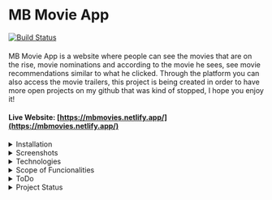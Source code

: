 # MB Movie App
[![Build Status](https://img.shields.io/appveyor/ci/thiagoloureiro/netcore-jwt-integrator-extension/master.svg)](https://ci.appveyor.com/project/thiagoloureiro/netcore-jwt-integrator-extension)

#### 
MB Movie App is a website where people can see the movies that are on the rise, movie nominations and according to the movie he sees, see movie recommendations similar to what he clicked. Through the platform you can also access the movie trailers, this project is being created in order to have more open projects on my github that was kind of stopped, I hope you enjoy it!

#### Live Website: [https://mbmovies.netlify.app/](https://mbmovies.netlify.app/)

<details markdown='1'>
  <summary>Installation </summary>
  <br>
  Run the command `yarn` as order to download the dependencies of the project.
  > How to install yarn? [Installation](https://classic.yarnpkg.com/en/docs/install/#windows-stable)
  <br>
  In the project directory, you can run:

  ### `yarn start`

  Runs the app in the development mode.\
  Open [http://localhost:3000](http://localhost:3000) to view it in the browser.

  The page will reload if you make edits.\
  You will also see any lint errors in the console.

  ### `yarn test`

  Launches the test runner in the interactive watch mode.\
  See the section about [running tests](https://facebook.github.io/create-react-app/docs/running-tests) for more information.

  ### `yarn build`

  Builds the app for production to the `build` folder.\
  It correctly bundles React in production mode and optimizes the build for the best performance.

  The build is minified and the filenames include the hashes.\
  Your app is ready to be deployed!

  See the section about [deployment](https://facebook.github.io/create-react-app/docs/deployment) for more information.  
</details>

<details markdown='2'>
  <summary>Screenshots</summary>
  
  Soon
</details>

<details markdown='3'>
  <summary>Technologies</summary>
  
  <br>
  This project was created using:
  
  * React
  * Styled Components
  * Material-UI
  * Pure React Carousel
</details>

<details markdown='4'>
  <summary>Scope of Funcionalities</summary>
  <br>
  Features
  
  - See new and mostly watched movies
  - Search for movies that will launch or launched yet
  - See details of movies, casting, duration, description, teasers, trailers, overview, related movies.
  <br>
  Soon
  
  - Login system to favorite, like and be more personal
  - Create a way to show TV Shows and Series
</details>

<details markdown='5'>
  <summary>ToDo</summary>
  
  * [ ] Responsivity
  * [ ] Finish Details screen
  * [ ] Search movies by name
  * [ ] Fix errors on the main carousel
</details>

<details markdown='5'>
  <summary>Project Status</summary>
  <br>
  This project is under development.
</details>

